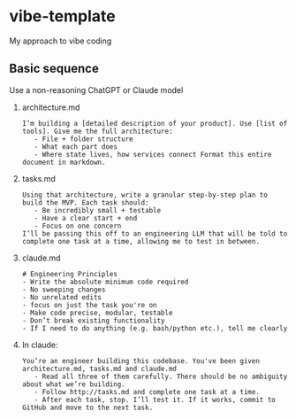 # vibe-template
My approach to vibe coding

## Basic sequence
Use a non-reasoning ChatGPT or Claude model

1. architecture.md
   
   ```
   I’m building a [detailed description of your product]. Use [list of tools]. Give me the full architecture:
      - File + folder structure
      - What each part does
      - Where state lives, how services connect Format this entire document in markdown.
   ```

3. tasks.md

   ```
   Using that architecture, write a granular step-by-step plan to build the MVP. Each task should:
      - Be incredibly small + testable
      - Have a clear start + end
      - Focus on one concern
   I’ll be passing this off to an engineering LLM that will be told to complete one task at a time, allowing me to test in between.
   ```

4. claude.md

   ```
   # Engineering Principles
   - Write the absolute minimum code required
   - No sweeping changes
   - No unrelated edits
   - focus on just the task you're on
   - Make code precise, modular, testable
   - Don’t break existing functionality
   - If I need to do anything (e.g. bash/python etc.), tell me clearly
   ```
   
5. In claude:

   ```
   You’re an engineer building this codebase. You've been given architecture.md, tasks.md and claude.md
      - Read all three of them carefully. There should be no ambiguity about what we’re building.
      - Follow http://tasks.md and complete one task at a time.
      - After each task, stop. I’ll test it. If it works, commit to GitHub and move to the next task.
   ```

